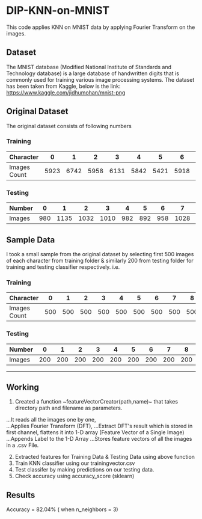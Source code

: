 # DIP-KNN-on-MNIST
This code applies KNN on MNIST data by applying Fourier Transform on the images.
## Dataset
The MNIST database (Modified National Institute of Standards and Technology database) is a large database of handwritten digits that is commonly used for training various image processing systems. The dataset has been taken from Kaggle, below is the link: </br>
https://www.kaggle.com/jidhumohan/mnist-png

## Original Dataset
The original dataset consists of following numbers

### Training
Character | 0 | 1 | 2 | 3 | 4 | 5 | 6 | 7 | 8 | 9
--- | --- | --- | --- |--- |--- |--- |--- |--- |--- |---
Images Count | 5923 | 6742 | 5958 | 6131 | 5842 | 5421 | 5918 | 6265 | 5851 | 5949 

### Testing
Number | 0 | 1 | 2 | 3 | 4 | 5 | 6 | 7 | 8 | 9
--- | --- | --- | --- |--- |--- |--- |--- |--- |--- |---
Images | 980 | 1135 | 1032 | 1010 | 982 | 892 | 958 | 1028 | 974 | 1009 


## Sample Data
I took a small sample from the original dataset by selecting first 500 images of each character from training folder & similarly 200 from testing folder for training and testing classifier respectively. i.e.

### Training
Character | 0 | 1 | 2 | 3 | 4 | 5 | 6 | 7 | 8 | 9
--- | --- | --- | --- |--- |--- |--- |--- |--- |--- |---
Images Count | 500 | 500 | 500 | 500 | 500 | 500 | 500 | 500 | 500 | 500 

### Testing
Number | 0 | 1 | 2 | 3 | 4 | 5 | 6 | 7 | 8 | 9
--- | --- | --- | --- |--- |--- |--- |--- |--- |--- |---
Images | 200 | 200 | 200 | 200 | 200 | 200 | 200 | 200 | 200 | 200 

---------
## Working
1. Created a function ~featureVectorCreator(path,name)~ that takes directory path and filename as parameters.

...It reads all the images one by one, <br/>
...Applies Fourier Transform (DFT), 
...Extract DFT's result which is stored in first channel, flattens it into 1-D array (Feature Vector of a Single Image) <br/>
...Appends Label to the 1-D Array 
...Stores feature vectors of all the images in a .csv File.

2. Extracted features for Training Data & Testing Data using above function
3. Train KNN classifier using our trainingvector.csv
4. Test classifer by making predictions on our testing data.
5. Check accuracy using accuracy_score (sklearn)

## Results
Accuracy = 82.04% ( when n_neighbors = 3)
